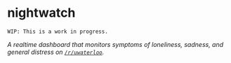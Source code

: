 # nightwatch

```
WIP: This is a work in progress.
```

_A realtime dashboard that monitors symptoms of loneliness, sadness, and general
distress on [`/r/uwaterloo`](https://reddit.com/r/uwaterloo)._
